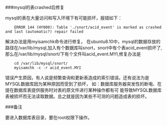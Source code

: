 ###mysql的表crashed后修复


mysql的表在大量访问和写入环境下有可能损坏，报错如下：

```
    ERROR 144 (HY000): Table './snort/acid_event' is marked as crashed and last (automatic?) repair failed
```

解决办法是用myisamchk命令进行修复。
在ubuntu8.10中，mysql的数据存放的路径在/var/lib/mysql,加入有个数据库叫snort，snort中有个表acid_event损坏了,
那么在/var/lib/mysql/snort/下有个文件叫acid_event.MYI,修复办法是

```
    cd /var/lib/mysql/snort/
    myisamchk -c -r acid_event.MYI
```

错误产生原因，有人说是频繁查询和更新表造成的索引错误。还有说法为是MYSQL数据库因为某种原因而受到了损坏，
如：数据库服务器突发性的断电、在提在数据库表提供服务时对表的原文件进行某种操作都有可 
能导致MYSQL数据库表被损坏而无法读取数据。总之就是因为某些不可测的问题造成表的损坏。


###备注

要进入数据库表目录，要在root权限下操作。
